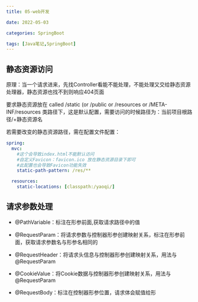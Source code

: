 ```yaml
---
title: 05-web开发

date: 2022-05-03	

categories: SpringBoot	

tags: [Java笔记,SpringBoot]
---	
```


## 静态资源访问

原理：当一个请求进来，先找Controller看能不能处理，不能处理又交给静态资源处理器，静态资源也找不到则响应404页面

要求静态资源放在 called /static (or /public or /resources or /META-INF/resources 类路径下，这是默认配置，需要访问的时候路径为：当前项目根路径/+静态资源名

若需要改变的静态资源路径，需在配置文件配置：

```yaml
spring:
  mvc:
    #这个会导致index.html不能默认访问
    #自定义Favicon：favicon.ico 放在静态资源目录下即可
    #此配置也会导致Favicon功能失效
    static-path-pattern: /res/**

  resources:
    static-locations: [classpath:/yaoqi/]
```

## 请求参数处理

- @PathVariable：标注在形参前面,获取请求路径中的值

- @RequestParam：将请求参数与控制器形参创建映射关系，标注在形参前面，获取请求参数名与形参名相同的

- @RequestHeader：将请求头信息与控制器形参创建映射关系，用法与@RequestParam

- @CookieValue：将Cookie数据与控制器形参创建映射关系，用法与@RequestParam

- @RequestBody：标注在控制器形参位置，请求体会赋值给形

  